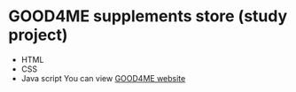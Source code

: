# GOOD4ME supplements store (study project)
- HTML
- CSS
- Java script
You can view [GOOD4ME website]()
